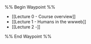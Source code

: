 %% Begin Waypoint %%
- [[Lecture 0 - Course overview]]
- [[Lecture 1 - Humans in the wwweb]]
- [[Lecture 2 -]]

%% End Waypoint %%